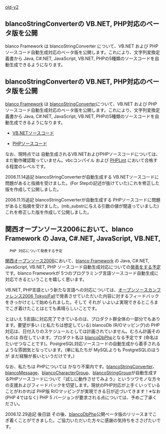 [old-v2](ig061113-orig.html)

## blancoStringConverterの VB.NET, PHP対応のベータ版を公開

blanco Framework は blancoStringConverter について、VB.NET および PHPソースコード自動生成対応のベータ版を公開します。これにより、文字列変換定義書から Java, C#.NET, JavaScript, VB.NET, PHPの5種類のソースコードを自動生成できるようになります。

## blancoStringConverterの VB.NET, PHP対応のベータ版を公開

[blanco Framework](http://www.igapyon.jp/blanco/blanco.ja.html) は  [blancoStringConverter](http://www.igapyon.jp/blanco/blancostringconverter.html)について、VB.NET および PHPソースコード自動生成対応のベータ版を公開します。これにより、文字列変換定義書から Java, C#.NET,
JavaScript, VB.NET, PHPの5種類のソースコードを自動生成できるようになります。

* [VB.NETソースコード](http://cvs.sourceforge.jp/cgi-bin/viewcvs.cgi/*checkout*/blancofw/blancoStringConverter/blanco.vb/main/blanco/sample/stringconverter/SampleKatakanaHan2ZenStringConverter.vb)
  
* [PHPソースコード](http://cvs.sourceforge.jp/cgi-bin/viewcvs.cgi/*checkout*/blancofw/blancoStringConverter/blanco.php/main/blanco/sample/stringconverter/SampleKatakanaHan2ZenStringConverter.php)

なお、現時点では 自動生成されるVB.NETおよびPHPソースコードについては、まだ動作確認取っていません。vbcコンパイル および [PHPLint](http://www.icosaedro.it/phplint/phplint-on-line.html) において合格する程度のレベルです。

2006.11.14追記 blancoStringConverterが自動生成する VB.NETソースコードに問題があると指摘を受けました。(For Stepの記述が抜けていた)これを修正した版を作成して公開しました。

2006.11.15追記 blancoStringConverterが自動生成する PHPソースコードに問題があると指摘を受けました。(mb_substrに与える引数の値が間違っていました)これを修正した版を作成して公開しました。

## 関西オープンソース2006において、blanco Framework の Java, C#.NET, JavaScript, VB.NET,
      PHP 対応について発表する予定

[関西オープンソース2006](http://k-of.jp/2006/kof.html)において、[blanco Framework](http://www.igapyon.jp/blanco/blanco.ja.html) の Java, C#.NET, JavaScript, VB.NET,
PHP ソースコード自動生成対応についての[発表をする予定](http://k-of.jp/2006/d_stage.html#S06)です。blanco Frameworkが 5つのプログラミング言語ソースコード自動生成に対応できるということを嬉しく思います。

VB.NET, PHP言語という新たな言語への対応については、[オープンソースカンファレンス2006 Tokyo/Fall](http://www.ospn.jp/osc2006-fall/)で発表させていただいた内容に対するフィードバックをきっかけとして始められました。そして それが いよいよ実現できるところまでこぎ着けたことはとても素晴らしいことです。

とはいえ 5言語に対応完了できているのは、プロダクト群全体の一部分でもあります。要望が多い (と私たちは想定している) blancoDb (R/Oマッピング)の PHP対応は、日付入りのスケジュールとしては計画されていません。むろん計画そのものは 存在しています。プロダクト名は [blancoDbPhp](http://www.igapyon.jp/blanco/blancodbphp.html)となる予定です (命名はたいせつなことです)。PostgreSQL対応ソースコードの自動生成から着手されるような雰囲気となっています。(単に私たちが MySQLよりも PostgreSQLのほうが まだ経験が長いというだけです。)

なお、私たちは PHPについては かなり不案内です。[blancoStringConverter](http://www.igapyon.jp/blanco/blancostringconverter.html)、[blancoMessage](http://www.igapyon.jp/blanco/blancomessage.html)、[blancoCharacterGroup](http://www.igapyon.jp/blanco/blancocharactergroup.html)、[blancoStringGroup](http://www.igapyon.jp/blanco/blancostringgroup.html)が自動生成するPHPソースコードについて『試しに動作させてみよう』というツワモノな方々の支援およびフィードバックを切望します。現状のPHP対応が上手くいっていることがわかれば
PHP版 R/Oマッピングが実現できる日が近づいてきます！※なお (PHP 4ではなく) PHP 5 バージョンが要求される点については、予めご了承ください。

2006.12.29追記 後日談 その後、[blancoDbPhp](http://www.igapyon.jp/blanco/blancodbphp.html)公開ベータ版のリリースまでこぎ着くことができました。ご協力いただいた方々に感謝の気持ちをささげたいです。